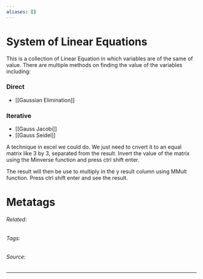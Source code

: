 ```yaml
---
aliases: []
---
```

# System of Linear Equations
This is a collection of Linear Equation in which variables are of the same of value. There are multiple methods on finding the value of the variables including:
### Direct
- [[Gaussian Elimination]]

### Iterative
- [[Gauss Jacobi]]
- [[Gauss Seidel]]

A technique in excel we could do. We just need to cnvert it to an equal matrix like 3 by 3, separated from the result. Invert the value of the matrix using the Minverse function and press ctrl shift enter. 

The result will then be use to multiply in the y result column using MMult function. Press ctrl shift enter and see the result. 

# Metatags
###### Related: 
###### Tags: 
###### Source: 

---
